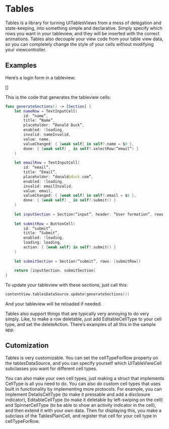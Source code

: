 # Tables

Tables is a library for turning UITablesViews from a mess of delegation and state-keeping, into something simple and declarative. Simply specify which rows you want in your tableview, and they will be inserted with the correct animations. Tables also decouple your view code from your table view data, so you can completely change the style of your cells without modifying your viewcontroller.

## Examples

Here’s a login form in a tableview:

[]

This is the code that generates the tableview cells:

```swift
func generateSections() -> [Section] {
	let nameRow = TextInputCell(
		id: “name”,
		title: “Name”,
		placeholder: “Donald Duck”,
		enabled: !loading,
		invalid: nameInvalid,
		value: name,
		valueChanged: { [weak self] in self?.name = $0 },
		done: { [weak self] _ in self?.selectRow(“email”) }
	)
	
	let emailRow = TextInputCell(
		id: “email”,
		title: “Email”,
		placeholder: “donald@duck.com”,
		enabled: !loading,
		invalid: emailInvalid,
		value: email,
		valueChanged: { [weak self] in self?.email = $0 },
		done: { [weak self] _ in self?.submit() }
	)
	
	let inputSection = Section(“input”, header: “User formation”, rows: [nameRow, emailRow])
	
	let submitRow = ButtonCell(
		id: “submit”,
		title: “Submit”,
		enabled: !loading,
		loading: loading,
		action: { [weak self] in self?.submit() }
	)
	
	let submitSection = Section(“submit”, rows: [submitRow])
	
	return [inputSection, submitSection]
}
```

To update your tableview with these sections, just call this:

```swift
contentView.tablesDataSource.update(generateSections())
```

And your tableview will be reloaded if needed.

Tables also support things that are typically very annoying to do very simply. Like, to make a row deletable, just add EditableCellType to your cell type, and set the deleteAction. There’s examples of all this in the sample app.

## Cutomization

Tables is very customizable. You can set the cellTypeForRow property on the tablesDataSource, and you can specify yourself which UITableViewCell subclasses you want for different cell types.

You can also make your own cell types, just making a struct that implements CellType is all you need to do. You can also do custom cell types that uses built in functionality by implementing more protocols. For example, you can implement DetailsCellType (to make it pressable and add a disclosure indicator), EditableCellType (to make it deletable by left-swiping on the cell) and SpinnerCellType (to be able to show an activity indicator in the cell), and then extend it with your own data. Then for displaying this, you make a subclass of the TablesPlainCell, and register that cell for your cell type in cellTypeForRow.
